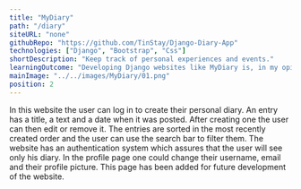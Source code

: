 ```yaml
---
title: "MyDiary"
path: "/diary"
siteURL: "none"
githubRepo: "https://github.com/TinStay/Django-Diary-App"
technologies: ["Django", "Bootstrap", "Css"]
shortDescription: "Keep track of personal experiences and events."
learningOutcome: "Developing Django websites like MyDiary is, in my opinion essential for learning how to manage the server-side a CRUD application. Creating data models and templates which are used to render the pages, as well as migrating and managing the database was very unclear for me at first, however, with time it all came together and I got hooked on building websites."
mainImage: "../../images/MyDiary/01.png"
position: 2
---
```

In this website the user can log in to create their personal diary. An entry has a title, a text and a date when it was posted. After creating one the user can then edit or remove it. The entries are sorted in the most recently created order and the user can use the search bar to filter them. The website has an authentication system which assures that the user will see only his diary. In the profile page one could change their username, email and their profile picture. This page has been added for future development of the website.